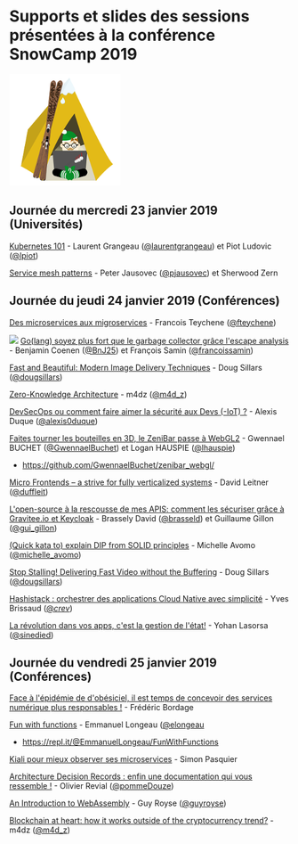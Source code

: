 # Supports et slides des sessions présentées à la conférence SnowCamp 2019


![Logo SnowCamp](https://github.com/marcnazarian/supports-sessions-snowcamp-2018/blob/master/alpes-snow-full-illustration-orig.png)


## Journée du mercredi 23 janvier 2019 (Universités)

[Kubernetes 101](https://training.codeforcloud.tech) - Laurent Grangeau ([@laurentgrangeau](https://twitter.com/laurentgrangeau)) et Piot Ludovic ([@lpiot](https://twitter.com/lpiot))


[Service mesh patterns](https://schd.ws/hosted_files/snowcamp2019/01/service-mesh-patterns.pptx) - Peter Jausovec ([@pjausovec](https://twitter.com/pjausovec)) et Sherwood Zern


## Journée du jeudi 24 janvier 2019 (Conférences)

[Des microservices aux migroservices](http://bit.ly/MigroserviceSnowcamp) - Francois Teychene ([@fteychene](https://twitter.com/fteychene))


![](http://www.michelin.co.uk/content/img/newHomepage/social-icons/youtube.png) [Go(lang) soyez plus fort que le garbage collector grâce l'escape analysis](https://www.youtube.com/watch?v=GTIk8fcKQFQ) - Benjamin Coenen ([@BnJ25](https://twitter.com/BnJ25)) et François Samin ([@francoissamin](https://twitter.com/francoissamin))


[Fast and Beautiful: Modern Image Delivery Techniques](https://www.slideshare.net/dougsillars/snowcamp-fastandbeautiful) - Doug Sillars ([@dougsillars](https://twitter.com/dougsillars))


[Zero-Knowledge Architecture](https://preview.talks.m4dz.net/zka/fr/#/) - m4dz ([@m4d_z](https://twitter.com/m4d_z))


[DevSecOps ou comment faire aimer la sécurité aux Devs (-IoT) ?](https://speakerdeck.com/alexisduque/devsecops-ou-comment-faire-aimer-la-securite-aux-devs-iot) - Alexis Duque ([@alexis0duque](https://twitter.com/alexis0duque))


[Faites tourner les bouteilles en 3D, le ZeniBar passe à WebGL2](https://zenibar-webgl-snowcamp-2019.firebaseapp.com/presentation/bonsoir/index.html) - Gwennael BUCHET ([@GwennaelBuchet](https://twitter.com/GwennaelBuchet)) et Logan HAUSPIE ([@lhauspie](https://twitter.com/lhauspie))
* https://github.com/GwennaelBuchet/zenibar_webgl/


[Micro Frontends – a strive for fully verticalized systems](https://speakerdeck.com/duffleit/microfrontends-c587441e-d8e7-4883-9e14-c9dfaf8e36e3) - David Leitner ([@duffleit](https://twitter.com/duffleit))


[L'open-source à la rescousse de mes APIS: comment les sécuriser grâce à Gravitee.io et Keycloak](https://docs.google.com/presentation/d/1f8DqS_079pEkgE_xw9BkARrqYgrnpPe-oIGJBpmqXxw/present?pli=1&slide=id.p) - Brassely David ([@brasseld](https://twitter.com/brasseld)) et Guillaume Gillon ([@gui_gillon](https://twitter.com/gui_gillon))


[(Quick kata to) explain DIP from SOLID principles](https://github.com/mavomo/simplified-birthday-greeter) - Michelle Avomo ([@michelle_avomo](https://twitter.com/michelle_avomo))


[Stop Stalling! Delivering Fast Video without the Buffering](https://www.slideshare.net/dougsillars/video-performance-snowcamp) - Doug Sillars ([@dougsillars](https://twitter.com/dougsillars))


[Hashistack : orchestrer des applications Cloud Native avec simplicité](https://speakerdeck.com/eunomie/hashistack-orchestrer-des-applications-cloud-native-avec-simplicite) - Yves Brissaud ([@_crev_](https://twitter.com/_crev_))


[La révolution dans vos apps, c'est la gestion de l'état!](https://speakerdeck.com/sinedied/the-revolution-in-your-apps-is-called-state-management) - Yohan Lasorsa ([@sinedied](https://twitter.com/sinedied))



## Journée du vendredi 25 janvier 2019 (Conférences)


[Face à l'épidémie de d'obésiciel, il est temps de concevoir des services numérique plus responsables !](https://schd.ws/hosted_files/snowcamp2019/dd/2019-01-25-SnowCamp-ecodesign-v0.2.pdf) - Frédéric Bordage


[Fun with functions](https://docs.google.com/presentation/d/18-7j1bRotRot-OdarL_yXPENto-ZCG45qL6Pt6qqIcA) - Emmanuel Longeau ([@elongeau](https://twitter.com/elongeau)
* https://repl.it/@EmmanuelLongeau/FunWithFunctions


[Kiali pour mieux observer ses microservices](https://schd.ws/hosted_files/snowcamp2019/a6/Snowcamp%20Kiali.pdf) - Simon Pasquier


[Architecture Decision Records : enfin une documentation qui vous ressemble !](https://docs.google.com/presentation/d/1U8N_BZQfqZAsrfu1XTVr_eT1j5fggZAhofwx2crLdsQ) - Olivier Revial ([@pommeDouze](https://twitter.com/pommeDouze))


[An Introduction to WebAssembly](https://github.com/guyroyse/intro-to-webassembly) - Guy Royse ([@guyroyse](https://twitter.com/guyroyse))


[Blockchain at heart: how it works outside of the cryptocurrency trend?](https://talks.m4dz.net/blockchain-at-heart/fr/) - m4dz ([@m4d_z](https://twitter.com/m4d_z))


